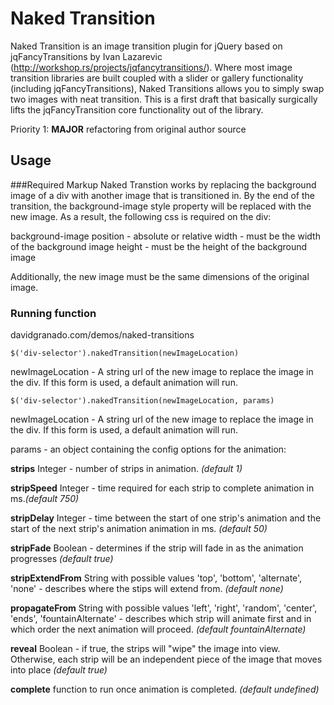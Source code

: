 # Naked Transition

Naked Transition is an image transition plugin for jQuery based on jqFancyTransitions by Ivan Lazarevic (http://workshop.rs/projects/jqfancytransitions/).  Where most image transition libraries are built coupled with a slider or gallery functionality (including jqFancyTransitions), Naked Transitions allows you to simply swap two images with neat transition. This is a first draft that basically surgically lifts the jqFancyTransition core functionality out of the library.

Priority 1: **MAJOR** refactoring from original author source

## Usage

###Required Markup
Naked Transtion works by replacing the background image of a div with another image that is transitioned in.  By the end of the transition, the background-image style property will be replaced with the new image.  As a result, the following css is required on the div:

background-image
position - absolute or relative
width - must be the width of the background image
height - must be the height of the background image

Additionally, the new image must be the same dimensions of the original image.

### Running function

davidgranado.com/demos/naked-transitions

`$('div-selector').nakedTransition(newImageLocation)`

newImageLocation - A string url of the new image to replace the image in the div.  If this form is used, a default animation will run.

`$('div-selector').nakedTransition(newImageLocation, params)`

newImageLocation - A string url of the new image to replace the image in the div.  If this form is used, a default animation will run.

params - an object containing the config options for the animation:

**strips** Integer - number of strips in animation. *(default 1)*

**stripSpeed** Integer - time required for each strip to complete animation in ms.*(default 750)*

**stripDelay** Integer - time between the start of one strip's animation and the start of the next strip's animation animation in ms. *(default 50)*

**stripFade** Boolean - determines if the strip will fade in as the animation progresses *(default true)*

**stripExtendFrom** String with possible values 'top', 'bottom', 'alternate', 'none' - describes where the stips will extend from. *(default none)*

**propagateFrom** String with possible values 'left', 'right', 'random', 'center', 'ends', 'fountainAlternate' - describes which strip will animate first and in which order the next animation will proceed. *(default fountainAlternate)*

**reveal** Boolean - if true, the strips will "wipe" the image into view.  Otherwise, each strip will be an independent piece of the image that moves into place *(default true)*

**complete** function to run once animation is completed. *(default undefined)*